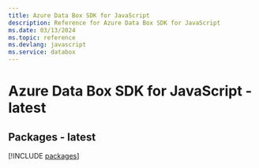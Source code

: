 ```yaml
---
title: Azure Data Box SDK for JavaScript
description: Reference for Azure Data Box SDK for JavaScript
ms.date: 03/13/2024
ms.topic: reference
ms.devlang: javascript
ms.service: databox
---
```

# Azure Data Box SDK for JavaScript - latest
## Packages - latest
[!INCLUDE [packages](data-box-index.md)]